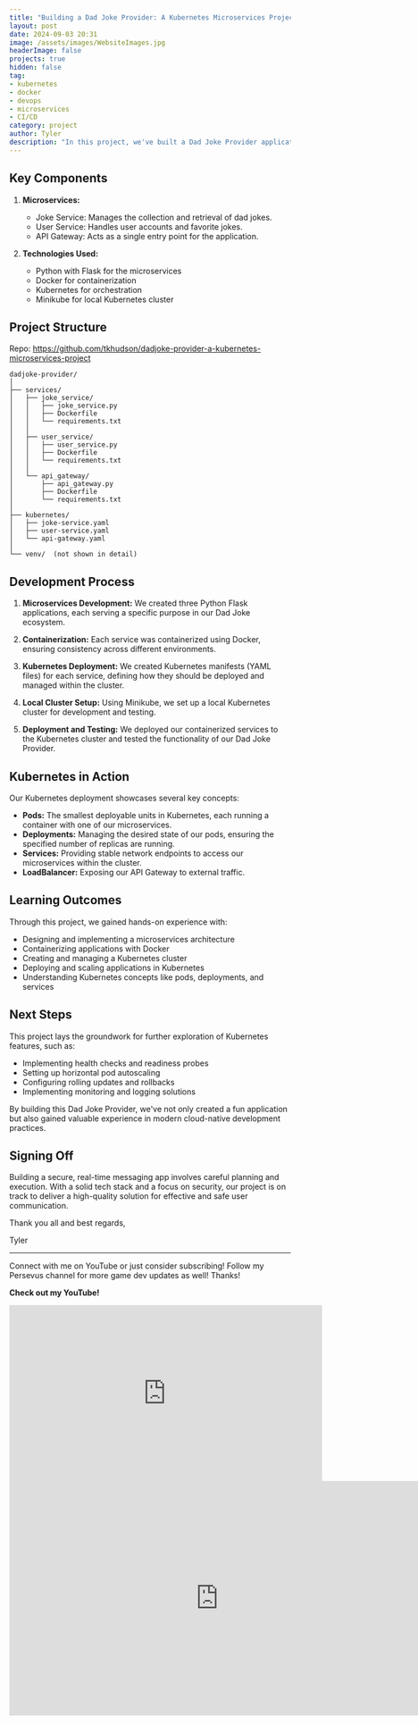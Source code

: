 ```yaml
---
title: "Building a Dad Joke Provider: A Kubernetes Microservices Project"
layout: post
date: 2024-09-03 20:31
image: /assets/images/WebsiteImages.jpg
headerImage: false
projects: true
hidden: false
tag:
- kubernetes
- docker
- devops
- microservices
- CI/CD
category: project
author: Tyler
description: "In this project, we've built a Dad Joke Provider application using a microservices architecture and deployed it on a Kubernetes cluster. This project serves as an excellent introduction to containerization, microservices, and Kubernetes orchestration. Follow along if you would like!"
---
```

## Key Components

1. **Microservices:**
   - Joke Service: Manages the collection and retrieval of dad jokes.
   - User Service: Handles user accounts and favorite jokes.
   - API Gateway: Acts as a single entry point for the application.

2. **Technologies Used:**
   - Python with Flask for the microservices
   - Docker for containerization
   - Kubernetes for orchestration
   - Minikube for local Kubernetes cluster

## Project Structure
Repo: https://github.com/tkhudson/dadjoke-provider-a-kubernetes-microservices-project
```
dadjoke-provider/
│
├── services/
│   ├── joke_service/
│   │   ├── joke_service.py
│   │   ├── Dockerfile
│   │   └── requirements.txt
│   │
│   ├── user_service/
│   │   ├── user_service.py
│   │   ├── Dockerfile
│   │   └── requirements.txt
│   │
│   └── api_gateway/
│       ├── api_gateway.py
│       ├── Dockerfile
│       └── requirements.txt
│
├── kubernetes/
│   ├── joke-service.yaml
│   ├── user-service.yaml
│   └── api-gateway.yaml
│
└── venv/  (not shown in detail)
```

## Development Process

1. **Microservices Development:** We created three Python Flask applications, each serving a specific purpose in our Dad Joke ecosystem.

2. **Containerization:** Each service was containerized using Docker, ensuring consistency across different environments.

3. **Kubernetes Deployment:** We created Kubernetes manifests (YAML files) for each service, defining how they should be deployed and managed within the cluster.

4. **Local Cluster Setup:** Using Minikube, we set up a local Kubernetes cluster for development and testing.

5. **Deployment and Testing:** We deployed our containerized services to the Kubernetes cluster and tested the functionality of our Dad Joke Provider.

## Kubernetes in Action

Our Kubernetes deployment showcases several key concepts:

- **Pods:** The smallest deployable units in Kubernetes, each running a container with one of our microservices.
- **Deployments:** Managing the desired state of our pods, ensuring the specified number of replicas are running.
- **Services:** Providing stable network endpoints to access our microservices within the cluster.
- **LoadBalancer:** Exposing our API Gateway to external traffic.

## Learning Outcomes

Through this project, we gained hands-on experience with:

- Designing and implementing a microservices architecture
- Containerizing applications with Docker
- Creating and managing a Kubernetes cluster
- Deploying and scaling applications in Kubernetes
- Understanding Kubernetes concepts like pods, deployments, and services

## Next Steps

This project lays the groundwork for further exploration of Kubernetes features, such as:

- Implementing health checks and readiness probes
- Setting up horizontal pod autoscaling
- Configuring rolling updates and rollbacks
- Implementing monitoring and logging solutions

By building this Dad Joke Provider, we've not only created a fun application but also gained valuable experience in modern cloud-native development practices.

## Signing Off

Building a secure, real-time messaging app involves careful planning and execution. With a solid tech stack and a focus on security, our project is on track to deliver a high-quality solution for effective and safe user communication.

Thank you all and best regards,

Tyler

---

Connect with me on YouTube or just consider subscribing! Follow my Persevus channel for more game dev updates as well! Thanks!

**Check out my YouTube!**

<iframe width="560" height="315" src="https://www.youtube.com/embed/RELH4x4U0I8?si=Tivd8tWsXt22hPzn" title="YouTube video player" frameborder="0" allow="accelerometer; autoplay; clipboard-write; encrypted-media; gyroscope; picture-in-picture; web-share" allowfullscreen></iframe>

<iframe width="747" height="420" src="https://www.youtube.com/embed/VRXHawfSMuM" title="The Shared Responsibility Model Overview" frameborder="0" allow="accelerometer; autoplay; clipboard-write; encrypted-media; gyroscope; picture-in-picture; web-share" allowfullscreen></iframe>

[1]: https://daringfireball.net/projects/markdown/
[2]: https://www.fileformat.info/info/unicode/char/2163/index.htm
[3]: https://www.markitdown.net/
[4]: https://daringfireball.net/projects/markdown/basics
[5]: https://daringfireball.net/projects/markdown/syntax
[6]: https://kune.fr/wp-content/uploads/2013/10/ghost-blog.jpg
